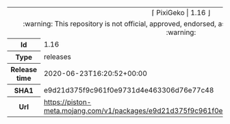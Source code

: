 <html><table>
<tr><td colspan="2" align="center"><img width="0" height="0"><br/>⌈ PixiGeko | 1.16 ⌋<br/><img width="0" height="0"></td></tr>
<tr><td colspan="2" align="center"><img width="0" height="0"><br/>
:warning: This repository is not official, approved, endorsed, associated or connected with Mojang :warning:
<br/><img width="0" height="0"></td></tr>
<tr><th>Id</th><td>1.16</td></tr>
<tr><th>Type</th><td>releases</td></tr>
<tr><th>Release time</th><td>2020-06-23T16:20:52+00:00</td></tr>
<tr><th>SHA1</th><td>e9d21d375f9c961f0e9731d4e463306d76e77c48</td></tr>
<tr><th>Url</th><td><a href="https://piston-meta.mojang.com/v1/packages/e9d21d375f9c961f0e9731d4e463306d76e77c48/1.16.json">https://piston-meta.mojang.com/v1/packages/e9d21d375f9c961f0e9731d4e463306d76e77c48/1.16.json</a></td></tr>